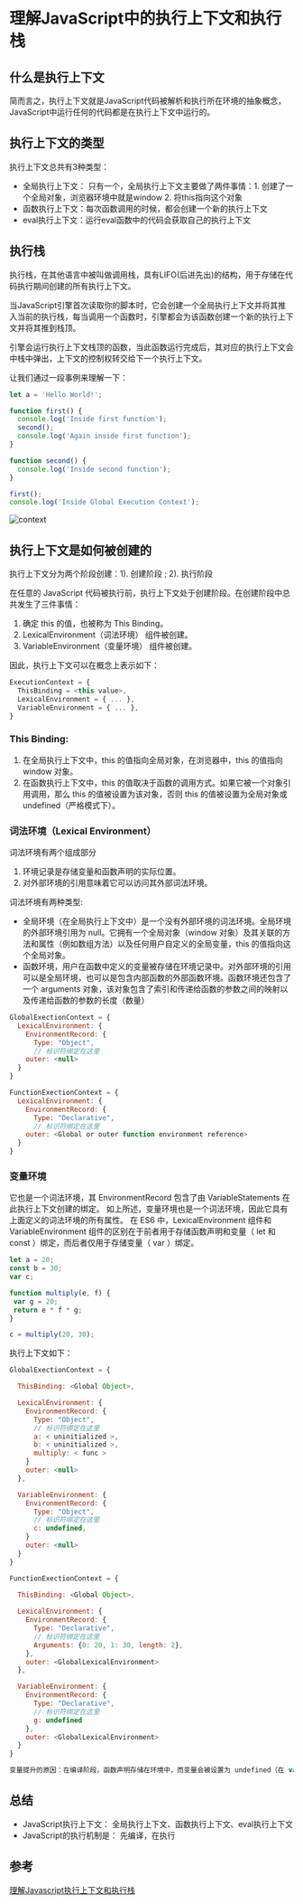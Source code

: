 # 理解JavaScript中的执行上下文和执行栈

## 什么是执行上下文
简而言之，执行上下文就是JavaScript代码被解析和执行所在环境的抽象概念，JavaScript中运行任何的代码都是在执行上下文中运行的。

## 执行上下文的类型
执行上下文总共有3种类型：
- 全局执行上下文： 只有一个，全局执行上下文主要做了两件事情：1. 创建了一个全局对象，浏览器环境中就是window 2. 将this指向这个对象
- 函数执行上下文：每次函数调用的时候，都会创建一个新的执行上下文
- eval执行上下文：运行eval函数中的代码会获取自己的执行上下文


## 执行栈
执行栈，在其他语言中被叫做调用栈，具有LIFO(后进先出)的结构，用于存储在代码执行期间创建的所有执行上下文。  

当JavaScript引擎首次读取你的脚本时，它会创建一个全局执行上下文并将其推入当前的执行栈，每当调用一个函数时，引擎都会为该函数创建一个新的执行上下文并将其推到栈顶。

引擎会运行执行上下文栈顶的函数，当此函数运行完成后，其对应的执行上下文会中栈中弹出，上下文的控制权转交给下一个执行上下文。

让我们通过一段事例来理解一下：

```js
let a = 'Hello World!';

function first() {  
  console.log('Inside first function');  
  second();  
  console.log('Again inside first function');  
}

function second() {  
  console.log('Inside second function');  
}

first();  
console.log('Inside Global Execution Context');

```
<img :src="$withBase('/imgs/context1.jpeg')" alt="context">

## 执行上下文是如何被创建的
执行上下文分为两个阶段创建：1). 创建阶段 ;  2). 执行阶段   

在任意的 JavaScript 代码被执行前，执行上下文处于创建阶段。在创建阶段中总共发生了三件事情：  

1. 确定 this 的值，也被称为 This Binding。
2. LexicalEnvironment（词法环境） 组件被创建。
3. VariableEnvironment（变量环境） 组件被创建。

因此，执行上下文可以在概念上表示如下：
```js
ExecutionContext = {  
  ThisBinding = <this value>,  
  LexicalEnvironment = { ... },  
  VariableEnvironment = { ... },  
}
```
### This Binding:
1. 在全局执行上下文中，this 的值指向全局对象，在浏览器中，this 的值指向 window 对象。
2. 在函数执行上下文中，this 的值取决于函数的调用方式。如果它被一个对象引用调用，那么 this 的值被设置为该对象，否则 this 的值被设置为全局对象或 undefined（严格模式下）。

### 词法环境（Lexical Environment）
词法环境有两个组成部分
1. 环境记录是存储变量和函数声明的实际位置。
2. 对外部环境的引用意味着它可以访问其外部词法环境。

词法环境有两种类型:
- 全局环境（在全局执行上下文中）是一个没有外部环境的词法环境。全局环境的外部环境引用为 null。它拥有一个全局对象（window 对象）及其关联的方法和属性（例如数组方法）以及任何用户自定义的全局变量，this 的值指向这个全局对象。
- 函数环境，用户在函数中定义的变量被存储在环境记录中。对外部环境的引用可以是全局环境，也可以是包含内部函数的外部函数环境。函数环境还包含了一个 arguments 对象，该对象包含了索引和传递给函数的参数之间的映射以及传递给函数的参数的长度（数量）
```js
GlobalExectionContext = {  
  LexicalEnvironment: {  
    EnvironmentRecord: {  
      Type: "Object",  
      // 标识符绑定在这里 
    outer: <null>  
  }  
}

FunctionExectionContext = {  
  LexicalEnvironment: {  
    EnvironmentRecord: {  
      Type: "Declarative",  
      // 标识符绑定在这里 
    outer: <Global or outer function environment reference>  
  }  
}
```

### 变量环境
它也是一个词法环境，其 EnvironmentRecord 包含了由  VariableStatements 在此执行上下文创建的绑定。
如上所述，变量环境也是一个词法环境，因此它具有上面定义的词法环境的所有属性。
在 ES6 中，LexicalEnvironment 组件和 VariableEnvironment 组件的区别在于前者用于存储函数声明和变量（ let 和 const ）绑定，而后者仅用于存储变量（ var ）绑定。
```js
let a = 20;  
const b = 30;  
var c;

function multiply(e, f) {  
 var g = 20;  
 return e * f * g;  
}

c = multiply(20, 30);
```
执行上下文如下：
```js
GlobalExectionContext = {

  ThisBinding: <Global Object>,

  LexicalEnvironment: {  
    EnvironmentRecord: {  
      Type: "Object",  
      // 标识符绑定在这里  
      a: < uninitialized >,  
      b: < uninitialized >,  
      multiply: < func >  
    }  
    outer: <null>  
  },

  VariableEnvironment: {  
    EnvironmentRecord: {  
      Type: "Object",  
      // 标识符绑定在这里  
      c: undefined,  
    }  
    outer: <null>  
  }  
}

FunctionExectionContext = {  
   
  ThisBinding: <Global Object>,

  LexicalEnvironment: {  
    EnvironmentRecord: {  
      Type: "Declarative",  
      // 标识符绑定在这里  
      Arguments: {0: 20, 1: 30, length: 2},  
    },  
    outer: <GlobalLexicalEnvironment>  
  },

  VariableEnvironment: {  
    EnvironmentRecord: {  
      Type: "Declarative",  
      // 标识符绑定在这里  
      g: undefined  
    },  
    outer: <GlobalLexicalEnvironment>  
  }  
}

变量提升的原因：在编译阶段，函数声明存储在环境中，而变量会被设置为 undefined（在 var 的情况下）或保持未初始化（在 let 和 const 的情况下）。所以这就是为什么可以在声明之前访问 var 定义的变量（尽管是 undefined ），但如果在声明之前访问 let 和 const 定义的变量就会提示引用错误的原因。这就是所谓的变量提升。
```

## 总结
- JavaScript执行上下文： 全局执行上下文、函数执行上下文、eval执行上下文
- JavaScript的执行机制是： 先编译，在执行

## 参考
<a href="https://juejin.cn/post/6844903704466833421">理解Javascript执行上下文和执行栈</a>








